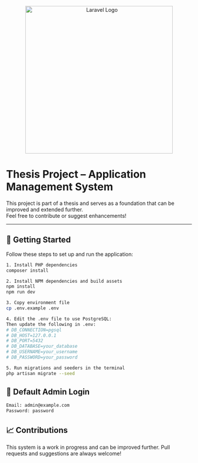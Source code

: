 <p align="center">
  <a href="https://laravel.com" target="_blank">
    <img src="https://raw.githubusercontent.com/laravel/art/master/logo-lockup/5%20SVG/2%20CMYK/1%20Full%20Color/laravel-logolockup-cmyk-red.svg" width="400" alt="Laravel Logo">
  </a>
</p>

# Thesis Project – Application Management System

This project is part of a thesis and serves as a foundation that can be improved and extended further.  
Feel free to contribute or suggest enhancements!

---

## 🚀 Getting Started

Follow these steps to set up and run the application:

```bash
1. Install PHP dependencies
composer install

2. Install NPM dependencies and build assets
npm install
npm run dev

3. Copy environment file
cp .env.example .env

4. Edit the .env file to use PostgreSQL:
Then update the following in .env:
# DB_CONNECTION=pgsql
# DB_HOST=127.0.0.1
# DB_PORT=5432
# DB_DATABASE=your_database
# DB_USERNAME=your_username
# DB_PASSWORD=your_password

5. Run migrations and seeders in the terminal
php artisan migrate --seed
```

## 📝 Default Admin Login

```bash
Email: admin@example.com
Password: password
```

## 📈 Contributions

This system is a work in progress and can be improved further.
Pull requests and suggestions are always welcome!


